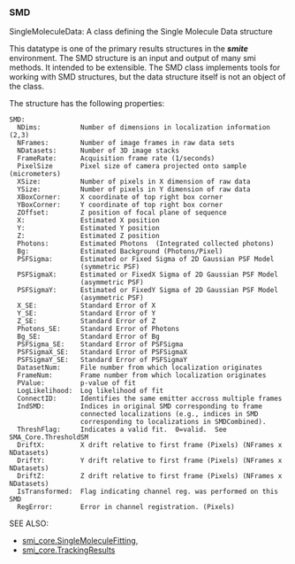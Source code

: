 ### SMD

SingleMoleculeData: A class defining the Single Molecule Data structure

This datatype is one of the primary results structures in the ***smite***
environment. The SMD structure is an input and output of many smi
methods. It intended to be extensible.
The SMD class implements tools for working with SMD structures,
but the data structure itself is not an object of the class.

The structure has the following properties:

```
SMD:
  NDims:          Number of dimensions in localization information (2,3)
  NFrames:        Number of image frames in raw data sets
  NDatasets:      Number of 3D image stacks
  FrameRate:      Acquisition frame rate (1/seconds)
  PixelSize       Pixel size of camera projected onto sample (micrometers)
  XSize:          Number of pixels in X dimension of raw data
  YSize:          Number of pixels in Y dimension of raw data
  XBoxCorner:     X coordinate of top right box corner
  YBoxCorner:     Y coordinate of top right box corner
  ZOffset:        Z position of focal plane of sequence
  X:              Estimated X position
  Y:              Estimated Y position
  Z:              Estimated Z position
  Photons:        Estimated Photons  (Integrated collected photons)
  Bg:             Estimated Background (Photons/Pixel)
  PSFSigma:       Estimated or Fixed Sigma of 2D Gaussian PSF Model
                  (symmetric PSF)
  PSFSigmaX:      Estimated or FixedX Sigma of 2D Gaussian PSF Model
                  (asymmetric PSF)
  PSFSigmaY:      Estimated or FixedY Sigma of 2D Gaussian PSF Model
                  (asymmetric PSF)
  X_SE:           Standard Error of X
  Y_SE:           Standard Error of Y
  Z_SE:           Standard Error of Z
  Photons_SE:     Standard Error of Photons
  Bg_SE:          Standard Error of Bg
  PSFSigma_SE:    Standard Error of PSFSigma
  PSFSigmaX_SE:   Standard Error of PSFSigmaX
  PSFSigmaY_SE:   Standard Error of PSFSigmaY
  DatasetNum:     File number from which localization originates
  FrameNum:       Frame number from which localization originates
  PValue:         p-value of fit
  LogLikelihood:  Log likelihood of fit
  ConnectID:      Identifies the same emitter accross multiple frames
  IndSMD:         Indices in original SMD corresponding to frame
                  connected localizations (e.g., indices in SMD
                  corresponding to localizations in SMDCombined).
  ThreshFlag:     Indicates a valid fit.  0=valid.  See SMA_Core.ThresholdSM
  DriftX:         X drift relative to first frame (Pixels) (NFrames x NDatasets)
  DriftY:         Y drift relative to first frame (Pixels) (NFrames x NDatasets)
  DriftZ:         Z drift relative to first frame (Pixels) (NFrames x NDatasets)
  IsTransformed:  Flag indicating channel reg. was performed on this SMD
  RegError:       Error in channel registration. (Pixels)
```

SEE ALSO:
- [smi_core.SingleMoleculeFitting](SMF.md),
- [smi_core.TrackingResults](TR.md)
